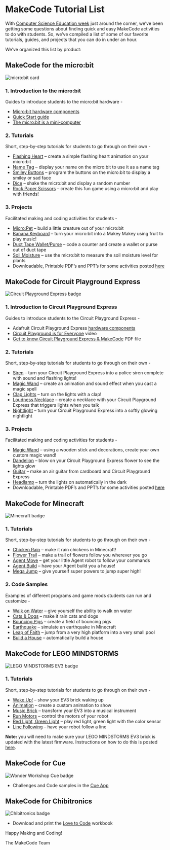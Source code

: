 # MakeCode Tutorial List

With [Computer Science Education week](https://csedweek.org/) just around the corner, we’ve been getting some questions about finding quick and easy MakeCode activities to do with students. So, we’ve compiled a list of some of our favorite tutorials, guides, and projects that you can do in under an hour.

We’ve organized this list by product:

## MakeCode for the micro:bit

![micro:bit card](/static/blog/csed-week/microbit-badge.png)

### 1. Introduction to the micro:bit

Guides to introduce students to the micro:bit hardware -

* [Micro:bit hardware components](https://microbit.org/guide/features/)
* [Quick Start guide](https://microbit.org/guide/quick/)
* [The micro:bit is a mini-computer](https://makecode.microbit.org/courses/csintro/algorithms/overview)

### 2. Tutorials

Short, step-by-step tutorials for students to go through on their own -

* [Flashing Heart](https://makecode.microbit.org/#tutorial:projects/flashing-heart) – create a simple flashing heart animation on your micro:bit
* [Name Tag](https://makecode.microbit.org/#tutorial:projects/name-tag) – display your name on the micro:bit to use it as a name tag
* [Smiley Buttons](https://makecode.microbit.org/#tutorial:projects/smiley-buttons) – program the buttons on the micro:bit to display a smiley or sad face
* [Dice](https://makecode.microbit.org/#tutorial:projects/dice) – shake the micro:bit and display a random number
* [Rock Paper Scissors](https://makecode.microbit.org/#tutorial:projects/rock-paper-scissors) – create this fun game using a micro:bit and play with friends!

### 3. Projects

Facilitated making and coding activities for students -

* [Micro:Pet](https://makecode.microbit.org/courses/csintro/making/project) – build a little creature out of your micro:bit
* [Banana Keyboard](https://makecode.microbit.org/projects/banana-keyboard) – turn your micro:bit into a Makey Makey using fruit to play music!
* [Duct Tape Wallet/Purse](https://makecode.microbit.org/projects/wallet) – code a counter and create a wallet or purse out of duct tape
* [Soil Moisture](https://makecode.microbit.org/courses/ucp-science/soil-moisture) – use the micro:bit to measure the soil moisture level for plants
* Downloadable, Printable PDF’s and PPT’s for some activities posted [here](https://1drv.ms/f/s!AmMIW5Hxi0RtgYxHjyqgGf-xVAeUWg)

## MakeCode for Circuit Playground Express

![Circuit Playground Express badge](/static/blog/csed-week/adafruit-badge.png)

### 1. Introduction to Circuit Playground Express

Guides to introduce students to the Circuit Playground Express -

* Adafruit Circuit Playground Express [hardware components](https://learn.adafruit.com/adafruit-circuit-playground-express)
* [Circuit Playground is for Everyone](https://youtu.be/4lGRgO40UhM) video
* [Get to know Circuit Playground Express & MakeCode](https://1drv.ms/b/s!AmMIW5Hxi0RtgP8iWXPOvinYRfQloA) PDF file

### 2. Tutorials

Short, step-by-step tutorials for students to go through on their own -

* [Siren](https://makecode.adafruit.com/#tutorial:tutorials/siren) – turn your Circuit Playground Express into a police siren complete with sound and flashing lights!
* [Magic Wand](https://makecode.adafruit.com/#tutorial:tutorials/magic-wand) – create an animation and sound effect when you cast a magic spell
* [Clap Lights](https://makecode.adafruit.com/#tutorial:tutorials/clap-lights) – turn on the lights with a clap!
* [Loudness Necklace](https://makecode.adafruit.com/#tutorial:tutorials/loudness-necklace) – create a necklace with your Circuit Playground Express that triggers lights when you talk
* [Nightlight](https://makecode.adafruit.com/#tutorial:tutorials/night-light) – turn your Circuit Playground Express into a softly glowing nightlight

### 3. Projects

Facilitated making and coding activities for students -

* [Magic Wand](https://makecode.adafruit.com/projects/magic-wand) – using a wooden stick and decorations, create your own custom magic wand!
* [Dandelion](https://makecode.adafruit.com/projects/dandelion) – blow on your Circuit Playground Express flower to see the lights glow
* [Guitar](https://makecode.adafruit.com/projects/guitar) – make an air guitar from cardboard and Circuit Playground Express
* [Headlamp](https://makecode.adafruit.com/projects/headlamp) – turn the lights on automatically in the dark
* Downloadable, Printable PDF’s and PPT’s for some activities posted [here](https://1drv.ms/f/s!AmMIW5Hxi0RtgP4zW7aGra5-jta-fA)

## MakeCode for Minecraft

![Minecraft badge](/static/blog/csed-week/minecraft-badge.png)

### 1. Tutorials

Short, step-by-step tutorials for students to go through on their own -

* [Chicken Rain](https://minecraft.makecode.com/#tutorial:tutorials/chicken-rain) – make it rain chickens in Minecraft!
* [Flower Trail](https://minecraft.makecode.com/#tutorial:tutorials/flower-trail) – make a trail of flowers follow you wherever you go
* [Agent Move](https://minecraft.makecode.com/#tutorial:tutorials/agent-moves) – get your little Agent robot to follow your commands
* [Agent Build](https://minecraft.makecode.com/#tutorial:tutorials/agent-build) – have your Agent build you a house!
* [Mega Jump](https://minecraft.makecode.com/#tutorial:tutorials/mega-jump) – give yourself super powers to jump super high!

### 2. Code Samples

Examples of different programs and game mods students can run and customize -

* [Walk on Water](https://minecraft.makecode.com/examples/walk-on-water) – give yourself the ability to walk on water
* [Cats & Dogs](https://minecraft.makecode.com/examples/cats-vs-dogs) – make it rain cats and dogs
* [Bouncing Pigs](https://minecraft.makecode.com/examples/bouncing-pigs) – create a field of bouncing pigs
* [Earthquake](https://minecraft.makecode.com/examples/earthquake) – simulate an earthquake in Minecraft
* [Leap of Faith](https://minecraft.makecode.com/examples/leap-of-faith) – jump from a very high platform into a very small pool
* [Build a House](https://minecraft.makecode.com/examples/house-builder) – automatically build a house

## MakeCode for LEGO MINDSTORMS

![LEGO MINDSTORMS EV3 badge](/static/blog/csed-week/ev3-badge.png)

### 1. Tutorials

Short, step-by-step tutorials for students to go through on their own -

* [Wake Up!](https://makecode.mindstorms.com/#tutorial:tutorials/wake-up) – show your EV3 brick waking up
* [Animation](https://makecode.mindstorms.com/#tutorial:tutorials/make-an-animation) – create a custom animation to show
* [Music Brick](https://makecode.mindstorms.com/#tutorial:tutorials/music-brick) – transform your EV3 into a musical instrument
* [Run Motors](https://makecode.mindstorms.com/#tutorial:tutorials/run-motors) – control the motors of your robot
* [Red Light, Green Light](https://makecode.mindstorms.com/#tutorial:tutorials/redlight-greenlight) – play red light, green light with the color sensor
* [Line Following](https://makecode.mindstorms.com/#tutorial:tutorials/line-following) – have your robot follow a line

**Note:** you will need to make sure your LEGO MINDSTORMS EV3 brick is updated with the latest firmware. Instructions on how to do this is posted [here](https://makecode.mindstorms.com/troubleshoot).

## MakeCode for Cue

![Wonder Workshop Cue badge](/static/blog/csed-week/ww-cue-badge.png)

* Challenges and Code samples in the [Cue App](https://www.makewonder.com/cue_the_cleverbot/explore/)

## MakeCode for Chibitronics

![Chibitronics badge](/static/blog/csed-week/chibi-badge.png)

* Download and print the [Love to Code](https://get.chibitronics.com/lovetocode-vol1-makecode.pdf) workbook

  
Happy Making and Coding!

The MakeCode Team